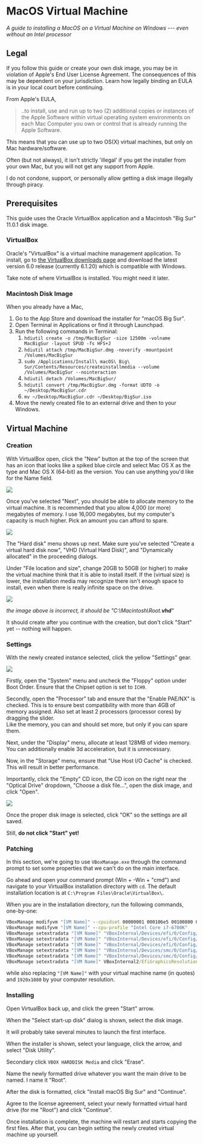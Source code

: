# MacOS Virtual Machine

*A guide to installing a MacOS on a Virtual Machine on Windows --- even without an Intel processor*

## Legal

If you follow this guide or create your own disk image, you may be in violation of Apple's End User License Agreement. The consequences of this may be dependent on your jurisdiction. Learn how legally binding an EULA is in your local court before continuing.

From Apple's EULA,

> ..to install, use and run up to two (2) additional copies or instances of the Apple Software within virtual operating system environments on each Mac Computer you own or control that is already running the Apple Software.

This means that you can use up to two OS(X) virtual machines, but only on Mac hardware/software.

Often (but not always), it isn't strictly 'illegal' if you get the installer from your own Mac, but you will not get any support from Apple.

I do not condone, support, or personally allow getting a disk image illegally through piracy.

## Prerequisites

This guide uses the Oracle VirtualBox application and a Macintosh "Big Sur" 11.0.1 disk image.

### VirtualBox

Oracle's "VirtualBox" is a virtual machine management application. To install, go to [the VirtualBox downloads page](https://www.virtualbox.org/wiki/Downloads) and download the latest version 6.0 release (currently 6.1.20) which is compatible with Windows.

Take note of where VirtualBox is installed. You might need it later.

### Macintosh Disk Image

When you already have a Mac,

1. Go to the App Store and download the installer for "macOS Big Sur".
2. Open Terminal in Applications or find it through Launchpad.
3. Run the following commands in Terminal:
    1. `hdiutil create -o /tmp/MacBigSur -size 12500m -volname MacBigSur -layout SPUD -fs HFS+J`
    2. `hdiutil attach /tmp/MacBigSur.dmg -noverify -mountpoint /Volumes/MacBigSur`
    3. `sudo /Applications/Install\ macOS\ Big\ Sur/Contents/Resources/createinstallmedia --volume /Volumes/MacBigSur --nointeraction`
    4. `hdiutil detach /Volumes/MacBigSur/`
    5. `hdiutil convert /tmp/MacBigSur.dmg -format UDTO -o ~/Desktop/MacBigSur.cdr`
    6. `mv ~/Desktop/MacBigSur.cdr ~/Desktop/BigSur.iso`
4. Move the newly created file to an external drive and then to your Windows.

## Virtual Machine

### Creation

With VirtualBox open, click the "New" button at the top of the screen that has an icon that looks like a spiked blue circle and select Mac OS X as the type and Mac OS X (64-bit) as the version. You can use anything you'd like for the Name field.

![](/img/mac-vm/create.png)

Once you've selected "Next", you should be able to allocate memory to the virtual machine. It is recommended that you allow 4,000 (or more) megabytes of memory. I use 16,000 megabytes, but my computer's capacity is much higher. Pick an amount you can afford to spare.

![](/img/mac-vm/memory.png)

The "Hard disk" menu shows up next. Make sure you've selected "Create a virtual hard disk now", "VHD (Virtual Hard Disk)", and "Dynamically allocated" in the proceeding dialogs.

Under "File location and size", change 20GB to 50GB (or higher) to make the virtual machine think that it is able to install itself. If the (virtual size) is lower, the installation media may recognize there isn't enough space to install, even when there is really infinite space on the drive.

![](/img/mac-vm/disk-size.png)

*the image above is incorrect, it should be "C:\Macintosh\Root.**vhd**"*

It should create after you continue with the creation, but don't click "Start" yet -- nothing will happen.

### Settings

With the newly created instance selected, click the yellow "Settings" gear.

![](/img/mac-vm/settings.png)

Firstly, open the "System" menu and uncheck the "Floppy" option under Boot Order. Ensure that the Chipset option is set to `ICH9`.

Secondly, open the "Processor" tab and ensure that the "Enable PAE/NX" is checked. This is to ensure best compatibility with more than 4GB of memory assigned. Also set at least 2 processors (processor cores) by dragging the slider.  
Like the memory, you can and should set more, but only if you can spare them.

Next, under the "Display" menu, allocate at least 128MB of video memory. You can additionally enable 3d acceleration, but it is unnecessary.

Now, in the "Storage" menu, ensure that "Use Host I/O Cache" is checked. This will result in better performance.

Importantly, click the "Empty" CD icon, the CD icon on the right near the "Optical Drive" dropdown, "Choose a disk file...", open the disk image, and click "Open".

![](/img/mac-vm/open.png)

Once the proper disk image is selected, click "OK" so the settings are all saved.

Still, **do not click "Start" yet!**

### Patching

In this section, we're going to use `VBoxManage.exe` through the command prompt to set some properties that we can't do on the main interface.

Go ahead and open your command prompt (Win + -Win + "cmd") and navigate to your VirtualBox installation directory with `cd`. The default installation location is at `C:\Program Files\Oracle\VirtualBox\`.

When you are in the installation directory, run the following commands, one-by-one:

```bat
VBoxManage modifyvm "[VM Name]" --cpuidset 00000001 000106e5 00100800 0098e3fd bfebfbff
VBoxManage modifyvm "[VM Name]" --cpu-profile "Intel Core i7-6700K"
VBoxManage setextradata "[VM Name]" "VBoxInternal/Devices/efi/0/Config/DmiSystemProduct" "iMac11,3"
VBoxManage setextradata "[VM Name]" "VBoxInternal/Devices/efi/0/Config/DmiSystemVersion" "1.0"
VBoxManage setextradata "[VM Name]" "VBoxInternal/Devices/efi/0/Config/DmiBoardProduct" "Iloveapple"
VBoxManage setextradata "[VM Name]" "VBoxInternal/Devices/smc/0/Config/DeviceKey" "ourhardworkbythesewordsguardedpleasedontsteal(c)AppleComputerInc"
VBoxManage setextradata "[VM Name]" "VBoxInternal/Devices/smc/0/Config/GetKeyFromRealSMC" 1
VBoxManage setextradata "[VM Name]" VBoxInternal2/EfiGraphicsResolution 1920x1080
```

while also replacing `"[VM Name]"` with your virtual machine name (in quotes) and `1920x1080` by your computer resolution.

### Installing

Open VirtualBox back up, and click the green "Start" arrow. 

When the "Select start-up disk" dialog is shown, select the disk image.

It will probably take several minutes to launch the first interface.

When the installer is shown, select your language, click the arrow, and select "Disk Utility".

Secondary click `VBOX HARDDISK Media` and click "Erase".

Name the newly formatted drive whatever you want the main drive to be named. I name it "Root".

After the disk is formatted, click "Install macOS Big Sur" and "Continue".

Agree to the license agreement, select your newly formatted virtual hard drive (for me "Root") and click "Continue".

Once installation is complete, the machine will restart and starts copying the first files. After that, you can begin setting the newly created virtual machine up yourself.
